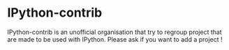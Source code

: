 IPython-contrib
===============

IPython-contrib is an unofficial organisation that try to regroup project that are made to be used with IPython. Please ask if you want to add a project !
